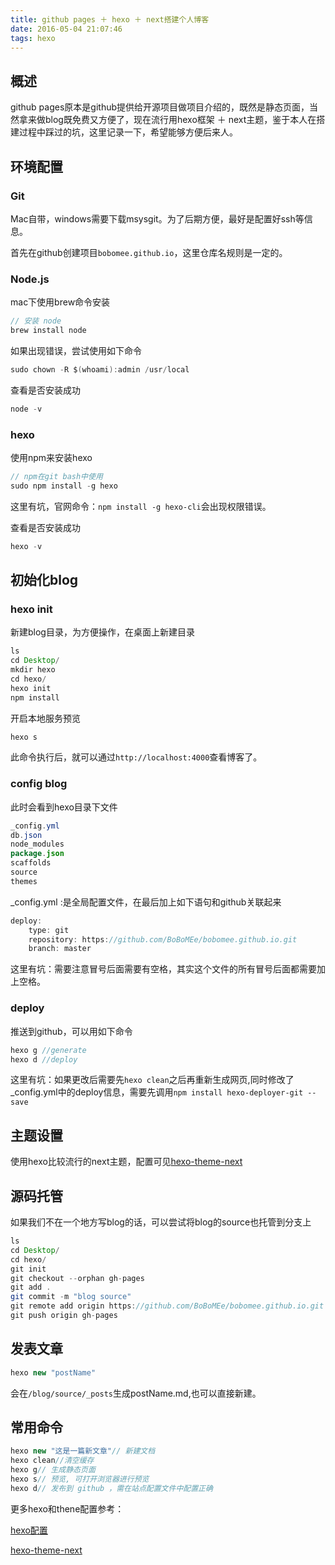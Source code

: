 ```yaml
---
title: github pages ＋ hexo ＋ next搭建个人博客
date: 2016-05-04 21:07:46
tags: hexo
---
```


## 概述

github pages原本是github提供给开源项目做项目介绍的，既然是静态页面，当然拿来做blog既免费又方便了，现在流行用hexo框架 ＋ next主题，鉴于本人在搭建过程中踩过的坑，这里记录一下，希望能够方便后来人。

<!-- more -->

## 环境配置

### Git
Mac自带，windows需要下载msysgit。为了后期方便，最好是配置好ssh等信息。

首先在github创建项目`bobomee.github.io`，这里仓库名规则是一定的。

### Node.js
mac下使用brew命令安装
```java
// 安装 node
brew install node
```
如果出现错误，尝试使用如下命令
```java
sudo chown -R $(whoami):admin /usr/local
```

查看是否安装成功
```java
node -v
```

### hexo

使用npm来安装hexo
```java
// npm在git bash中使用
sudo npm install -g hexo
```
这里有坑，官网命令：`npm install -g hexo-cli`会出现权限错误。

查看是否安装成功
```java
hexo -v
```

## 初始化blog
### hexo init
新建blog目录，为方便操作，在桌面上新建目录
```java
ls
cd Desktop/
mkdir hexo
cd hexo/
hexo init
npm install
```

开启本地服务预览
```java
hexo s
```
此命令执行后，就可以通过`http://localhost:4000`查看博客了。

### config blog

此时会看到hexo目录下文件
```java
_config.yml    
db.json
node_modules
package.json
scaffolds
source
themes
```

_config.yml :是全局配置文件，在最后加上如下语句和github关联起来
```java
deploy:
    type: git
    repository: https://github.com/BoBoMEe/bobomee.github.io.git
    branch: master
```

这里有坑：需要注意冒号后面需要有空格，其实这个文件的所有冒号后面都需要加上空格。

### deploy

推送到github，可以用如下命令

```java
hexo g //generate
hexo d //deploy
```
这里有坑：如果更改后需要先`hexo clean`之后再重新生成网页,同时修改了_config.yml中的deploy信息，需要先调用`npm install hexo-deployer-git --save`


## 主题设置

使用hexo比较流行的next主题，配置可见[hexo-theme-next](https://github.com/iissnan/hexo-theme-next)

##  源码托管

如果我们不在一个地方写blog的话，可以尝试将blog的source也托管到分支上

```java
ls
cd Desktop/
cd hexo/
git init
git checkout --orphan gh-pages
git add .
git commit -m "blog source"
git remote add origin https://github.com/BoBoMEe/bobomee.github.io.git
git push origin gh-pages
```
## 发表文章

```java
hexo new "postName"
```
会在`/blog/source/_posts`生成postName.md,也可以直接新建。

## 常用命令

```java
hexo new "这是一篇新文章"// 新建文档
hexo clean//清空缓存
hexo g// 生成静态页面
hexo s// 预览, 可打开浏览器进行预览
hexo d// 发布到 github ，需在站点配置文件中配置正确
```

更多hexo和thene配置参考：

[hexo配置](http://www.jianshu.com/p/858ecf233db9)

[hexo-theme-next](https://github.com/iissnan/hexo-theme-next)
